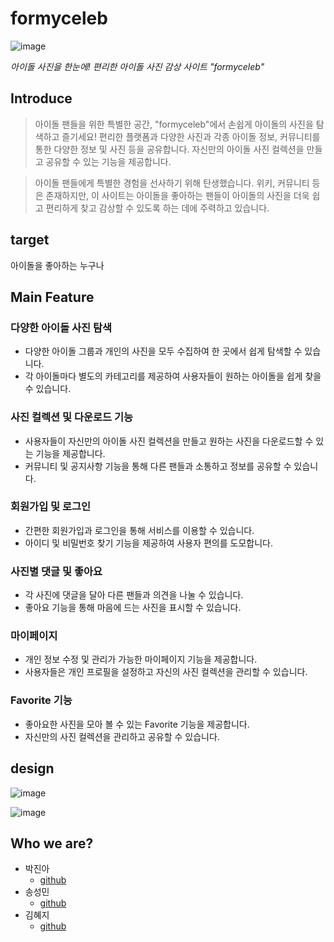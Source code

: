 # formyceleb

![image](https://github.com/gnlgk/formyceleb/assets/161431748/5315f8b6-9554-47f1-ae2a-aeda5f43f573)

_아이돌 사진을 한눈에! 편리한 아이돌 사진 감상 사이트 "formyceleb"_

## Introduce

> 아이돌 팬들을 위한 특별한 공간, "formyceleb"에서 손쉽게 아이돌의 사진을 탐색하고 즐기세요! 편리한 플랫폼과 다양한 사진과 각종 아이돌 정보, 커뮤니티를 통한 다양한 정보 및 사진 등을 공유합니다. 자신만의 아이돌 사진 컬렉션을 만들고 공유할 수 있는 기능을 제공합니다.

> 아이돌 팬들에게 특별한 경험을 선사하기 위해 탄생했습니다. 위키, 커뮤니티 등은 존재하지만, 이 사이트는 아이돌을 좋아하는 팬들이 아이돌의 사진을 더욱 쉽고 편리하게 찾고 감상할 수 있도록 하는 데에 주력하고 있습니다.

## target

아이돌을 좋아하는 누구나

## Main Feature

### 다양한 아이돌 사진 탐색

- 다양한 아이돌 그룹과 개인의 사진을 모두 수집하여 한 곳에서 쉽게 탐색할 수 있습니다.
- 각 아이돌마다 별도의 카테고리를 제공하여 사용자들이 원하는 아이돌을 쉽게 찾을 수 있습니다.

### 사진 컬렉션 및 다운로드 기능

- 사용자들이 자신만의 아이돌 사진 컬렉션을 만들고 원하는 사진을 다운로드할 수 있는 기능을 제공합니다.
- 커뮤니티 및 공지사항 기능을 통해 다른 팬들과 소통하고 정보를 공유할 수 있습니다.

### 회원가입 및 로그인

- 간편한 회원가입과 로그인을 통해 서비스를 이용할 수 있습니다.
- 아이디 및 비밀번호 찾기 기능을 제공하여 사용자 편의를 도모합니다.

### 사진별 댓글 및 좋아요

- 각 사진에 댓글을 달아 다른 팬들과 의견을 나눌 수 있습니다.
- 좋아요 기능을 통해 마음에 드는 사진을 표시할 수 있습니다.

### 마이페이지

- 개인 정보 수정 및 관리가 가능한 마이페이지 기능을 제공합니다.
- 사용자들은 개인 프로필을 설정하고 자신의 사진 컬렉션을 관리할 수 있습니다.

### Favorite 기능

- 좋아요한 사진을 모아 볼 수 있는 Favorite 기능을 제공합니다.
- 자신만의 사진 컬렉션을 관리하고 공유할 수 있습니다.

## design

![image](https://github.com/gnlgk/formyceleb/assets/161431748/5d594020-272c-4178-825a-2ee2256b59b3)

![image](https://github.com/gnlgk/formyceleb/assets/161431748/123cc009-897d-45eb-ad51-238d6e097287)

## Who we are?

- 박진아
  - [github](https://github.com/gnlgk)
- 송성민
  - [github](https://github.com/Kingsong97)
- 김혜지
  - [github](https://github.com/Hyeji1364)
